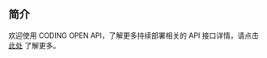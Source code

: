 ## 简介

欢迎使用 CODING OPEN API，了解更多持续部署相关的 API 接口详情，请点击 [此处](https://help.coding.net/openapi#e49e0e291dd4cc0cc5e96100afe0b80b) 了解更多。


<!-- 如有可能，请直接将 API 文档重定向至 https://help.coding.net/openapi#e49e0e291dd4cc0cc5e96100afe0b80b -->
